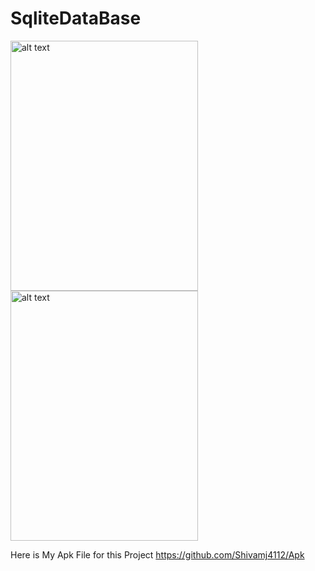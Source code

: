 # SqliteDataBase
<img src="https://user-images.githubusercontent.com/101393149/233870720-c7932fd5-e9b4-4167-9209-d5c11c7d9c4b.jpg" alt="alt text" width="300" height="400"/><img src="https://user-images.githubusercontent.com/101393149/233870721-1eff6bec-f489-4cc7-9fad-3404dbfb27a0.jpg" alt="alt text" width="300" height="400"/>

Here is My Apk File for this Project https://github.com/Shivamj4112/Apk
